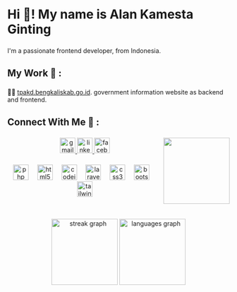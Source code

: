 <h1 align="left">Hi 👋! My name is Alan Kamesta Ginting</h2>

###

<p align="left">I'm a  passionate frontend developer, from Indonesia.</p>

###

<h2 align="left">My Work 🤝 :</h2>

###

<p align="left">🧑‍💻 <a href="https://tpakd.bengkaliskab.go.id/" data-target="_blank">tpakd.bengkaliskab.go.id</a>. government information website as backend and frontend.</p>

###

<h2 align="left">Connect With Me 🔗 :</h2>


###

<img align="right" height="150" src="https://i.imgflip.com/65efzo.gif"  />

###

<div align="center">
  <a href="alankamesta.ginting@gmail.com" target="_blank">
    <img src="https://img.shields.io/static/v1?message=Gmail&logo=gmail&label=&color=D14836&logoColor=white&labelColor=&style=for-the-badge" height="35" alt="gmail logo"  />
  </a>
  <a href="https://www.linkedin.com/in/alankamestaginting/" target="_blank">
    <img src="https://img.shields.io/static/v1?message=LinkedIn&logo=linkedin&label=&color=0077B5&logoColor=white&labelColor=&style=for-the-badge" height="35" alt="linkedin logo"  />
  </a>
  <a href="https://www.facebook.com/alankamesta/" target="_blank">
    <img src="https://img.shields.io/static/v1?message=Facebook&logo=facebook&label=&color=1877F2&logoColor=white&labelColor=&style=for-the-badge" height="35" alt="facebook logo"  />
  </a>
</div>

###
<div align="center">
  <img src="https://skillicons.dev/icons?i=php" height="35" alt="php logo"  />
  <img width="12" />
  <img src="https://skillicons.dev/icons?i=html" height="35" alt="html5 logo"  />
  <img width="12" />
  <img src="https://cdn.jsdelivr.net/gh/devicons/devicon/icons/codeigniter/codeigniter-plain.svg" height="35" alt="codeigniter logo"  />
  <img width="12" />
  <img src="https://skillicons.dev/icons?i=laravel" height="35" alt="laravel logo"  />
  <img width="12" />
  <img src="https://skillicons.dev/icons?i=css" height="35" alt="css3 logo"  />
  <img width="12" />
  <img src="https://cdn.jsdelivr.net/gh/devicons/devicon/icons/bootstrap/bootstrap-original.svg" height="35" alt="bootstrap logo"  />
  <img width="12" />
  <img src="https://skillicons.dev/icons?i=tailwind" height="35" alt="tailwindcss logo"  />
</div>

###
<br>
<div align="center" style="padding-top:10px;">
  <img src="https://streak-stats.demolab.com?user=Alana1252&locale=en&mode=weekly&theme=rose_pine&hide_border=false&border_radius=5" height="150" alt="streak graph"  />
  <img src="https://github-readme-stats.vercel.app/api/top-langs?username=Alana1252&locale=en&hide_title=false&layout=compact&card_width=320&langs_count=6&theme=rose_pine&hide_border=false" height="150" alt="languages graph"  />
</div>

###
